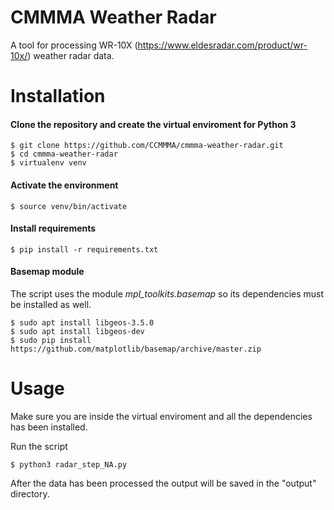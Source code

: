 # CMMMA Weather Radar
A tool for processing WR-10X (https://www.eldesradar.com/product/wr-10x/) weather radar data.

# Installation

#### Clone the repository and create the virtual enviroment for Python 3
```console
$ git clone https://github.com/CCMMMA/cmmma-weather-radar.git
$ cd cmmma-weather-radar
$ virtualenv venv
```
#### Activate the environment
```console
$ source venv/bin/activate
```
#### Install requirements
```console
$ pip install -r requirements.txt
```
#### Basemap module 
The script uses the module *mpl_toolkits.basemap*  so its dependencies must be installed as well.
```console
$ sudo apt install libgeos-3.5.0
$ sudo apt install libgeos-dev
$ sudo pip install https://github.com/matplotlib/basemap/archive/master.zip
```
# Usage

Make sure you are inside the virtual enviroment and all the dependencies has been installed.

Run the script 
```console
$ python3 radar_step_NA.py
```

After the data has been processed the output will be saved in the "output" directory.
